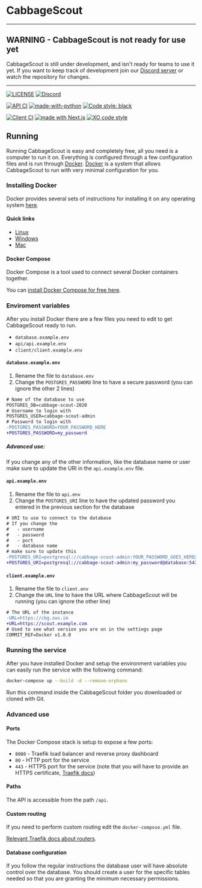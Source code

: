 # CabbageScout

---

## WARNING - CabbageScout is not ready for use yet

CabbageScout is still under development, and isn't ready for teams to use it yet.
If you want to keep track of development join our [Discord server](https://discord.gg/dcrVQmQ) or watch the repository for changes.

---

[![LICENSE](https://img.shields.io/github/license/CabbageAlliance/CabbageScout?&style=flat)](https://github.com/CabbageAlliance/CabbageScout/blob/master/LICENSE)
[![Discord](https://img.shields.io/discord/676130006124068878?color=%237289DA&logo=discord)](https://discord.gg/dcrVQmQ)

[![API CI](https://github.com/CabbageAlliance/CabbageScout/workflows/API%20CI/badge.svg)](https://github.com/CabbageAlliance/CabbageScout/actions?query=workflow%3A%API+CI%22)
[![made-with-python](https://img.shields.io/badge/made%20with-Python-1f425f.svg?logo=python)](https://www.python.org/)
[![Code style: black](https://img.shields.io/badge/code%20style-black-000000.svg)](https://github.com/psf/black)

[![Client CI](https://github.com/CabbageAlliance/CabbageScout/workflows/Client%20CI/badge.svg)](https://github.com/CabbageAlliance/CabbageScout/actions?query=workflow%3A%22Client+CI%22)
[![made with Next.js](https://img.shields.io/badge/made%20with-Next.js-000?logo=Next.js)](https://nextjs.org/)
[![XO code style](https://img.shields.io/badge/code_style-XO-5ed9c7.svg)](https://github.com/xojs/xo)

## Running

Running CabbageScout is easy and completely free, all you need is a computer to run it on.
Everything is configured through a few configuration files and is run through [Docker](https://www.docker.com/).
[Docker](https://www.docker.com/) is a system that allows CabbageScout to run with very minimal configuration for you.

### Installing Docker

Docker provides several sets of instructions for installing it on any operating system [here](https://docs.docker.com/get-docker/).

#### Quick links

- [Linux](https://docs.docker.com/install/linux/docker-ce/ubuntu/)
- [Windows](https://docs.docker.com/docker-for-windows/install/)
- [Mac](https://docs.docker.com/docker-for-mac/install/)

#### Docker Compose

Docker Compose is a tool used to connect several Docker containers together.

You can [install Docker Compose for free here](https://docs.docker.com/compose/install/).

### Enviroment variables

After you install Docker there are a few files you need to edit to get CabbageScout ready to run.

- `database.example.env`
- `api/api.example.env`
- `client/client.example.env`

#### `database.example.env`

1. Rename the file to `database.env`
2. Change the `POSTGRES_PASSWORD` line to have a secure password (you can ignore the other 2 lines)

```diff
# Name of the database to use
POSTGRES_DB=cabbage-scout-2020
# Username to login with
POSTGRES_USER=cabbage-scout-admin
# Password to login with
-POSTGRES_PASSWORD=YOUR_PASSWORD_HERE
+POSTGRES_PASSWORD=my_password
```

##### Advanced use:

If you change any of the other information, like the database name or user make sure to update the URI in the `api.example.env` file.

#### `api.example.env`

1. Rename the file to `api.env`
2. Change the `POSTGRES_URI` line to have the updated password you entered in the previous section for the database

```diff
# URI to use to connect to the database
# If you change the
#   - username
#   - password
#   - port
#   - database name
# make sure to update this
-POSTGRES_URI=postgresql://cabbage-scout-admin:YOUR_PASSWORD_GOES_HERE@database:5432/cabbage-scout-2020
+POSTGRES_URI=postgresql://cabbage-scout-admin:my_password@database:5432/cabbage-scout-2020
```

#### `client.example.env`

1. Rename the file to `client.env`
2. Change the `URL` line to have the URL where CabbageScout will be running (you can ignore the other line)

```diff
# The URL of the instance
-URL=https://cbg.zws.im
+URL=https://scout.example.com
# Used to see what version you are on in the settings page
COMMIT_REF=Docker v1.0.0
```

### Running the service

After you have installed Docker and setup the environment variables you can easily run the service with the following command:

```sh
docker-compose up --build -d --remove-orphans
```

Run this command inside the CabbageScout folder you downloaded or cloned with Git.

### Advanced use

#### Ports

The Docker Compose stack is setup to expose a few ports:

- `8080` - Traefik load balancer and reverse proxy dashboard
- `80` - HTTP port for the service
- `443` - HTTPS port for the service (note that you will have to provide an HTTPS certificate, [Traefik docs](https://docs.traefik.io/https/overview/))

#### Paths

The API is accessible from the path `/api`.

#### Custom routing

If you need to perform custom routing edit the `docker-compose.yml` file.

[Relevant Traefik docs about routers](https://docs.traefik.io/routing/routers/).

#### Database configuration

If you follow the regular instructions the database user will have absolute control over the database.
You should create a user for the specific tables needed so that you are granting the minimum necessary permissions.
